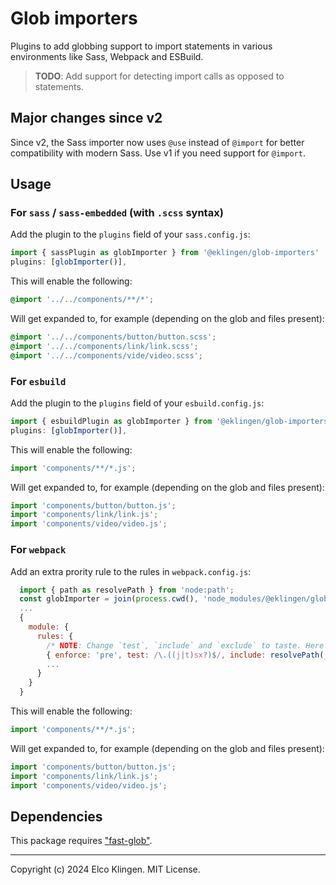 
# Glob importers

Plugins to add globbing support to import statements in various environments like Sass, Webpack and ESBuild.
> **TODO**: Add support for detecting import calls as opposed to statements.

## Major changes since v2

Since v2, the Sass importer now uses `@use` instead of `@import` for better compatibility with modern Sass.
Use v1 if you need support for `@import`.

## Usage

### For `sass` / `sass-embedded` (with `.scss` syntax)

Add the plugin to the `plugins` field of your `sass.config.js`:

```javascript
import { sassPlugin as globImporter } from '@eklingen/glob-importers'
plugins: [globImporter()],
```

This will enable the following:

```scss
@import '../../components/**/*';
```

Will get expanded to, for example (depending on the glob and files present):

```scss
@import '../../components/button/button.scss';
@import '../../components/link/link.scss';
@import '../../components/vide/video.scss';
```

### For `esbuild`

Add the plugin to the `plugins` field of your `esbuild.config.js`:

```javascript
import { esbuildPlugin as globImporter } from '@eklingen/glob-importers'
plugins: [globImporter()],
```

This will enable the following:

```javascript
import 'components/**/*.js';
```

Will get expanded to, for example (depending on the glob and files present):

```javascript
import 'components/button/button.js';
import 'components/link/link.js';
import 'components/video/video.js';
```

### For `webpack`

Add an extra prority rule to the rules in `webpack.config.js`:

```javascript
  import { path as resolvePath } from 'node:path';
  const globImporter = join(process.cwd(), 'node_modules/@eklingen/glob-importers/importers/webpack.js'); // This path has to resolve, since webpack loads it dynamically.
  ...
  {
    module: {
      rules: {
        /* NOTE: Change `test`, `include` and `exclude` to taste. Here sourcePath is the scripts root. The plugin tries to resolve the globs on the include paths. */
        { enforce: 'pre', test: /\.((j|t)sx?)$/, include: resolvePath(__dirname, sourcePath), exclude: /node_modules/, loader: globImporter, options: { test: '(import|require)', delimiter: '\n' } },
        ...
      }
    }
  }
```

This will enable the following:

```javascript
import 'components/**/*.js';
```

Will get expanded to, for example (depending on the glob and files present):

```javascript
import 'components/button/button.js';
import 'components/link/link.js';
import 'components/video/video.js';
```

## Dependencies

This package requires ["fast-glob"](https://www.npmjs.com/package/fast-glob).

---

Copyright (c) 2024 Elco Klingen. MIT License.
